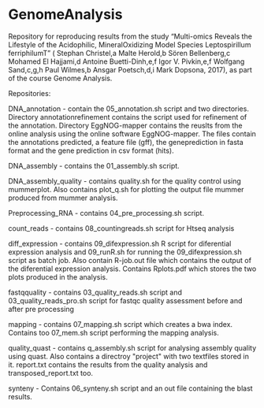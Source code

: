 # GenomeAnalysis

Repository for reproducing results from the study “Multi-omics Reveals the Lifestyle of the Acidophilic, MineralOxidizing Model Species Leptospirillum ferriphilumT” ( Stephan Christel,a Malte Herold,b Sören Bellenberg,c Mohamed El Hajjami,d Antoine Buetti-Dinh,e,f Igor V. Pivkin,e,f Wolfgang Sand,c,g,h Paul Wilmes,b Ansgar Poetsch,d,i Mark Dopsona, 2017), as part of the course Genome Analysis. 

Repositories:

DNA_annotation - contain the 05_annotation.sh script and two directories. Directory annotationrefinement contains the script used for refinement of the annotation. Directory EggNOG-mapper contains the reuslts from the online analysis using the online software EggNOG-mapper. The files contain the annotations predicted, a feature file (gff), the geneprediction in fasta format and the gene prediction in csv format (hits).

DNA_assembly - contains the 01_assembly.sh script.

DNA_assembly_quality - contains quality.sh for the quality control using mummerplot. Also contains plot_q.sh for plotting the output file mummer produced from mummer analysis.

Preprocessing_RNA - contains 04_pre_processing.sh script.

count_reads - contains 08_countingreads.sh script for Htseq analysis

diff_expression - contains 09_difexpression.sh R script for diferential expression analysis and 09_runR.sh for running the 09_difexpression.sh script as batch job. Also contain R-job.out file which contains the output of the diferential expression analysis. Contains Rplots.pdf which stores the two plots produced in the analysis.

fastqquality - contains 03_quality_reads.sh script and 03_quality_reads_pro.sh script for fastqc quality assessment before and after pre processing

mapping - contains 07_mapping.sh script which creates a bwa index. Contains too 07_mem.sh script performing the mapping analysis.

quality_quast - contains q_assembly.sh script for analysing assembly quality using quast. Also contains a directroy "project" with two textfiles stored in it. report.txt contains the results from the quality analysis and transposed_report.txt too.

synteny - Contains 06_synteny.sh script and an out file containing the blast results.
